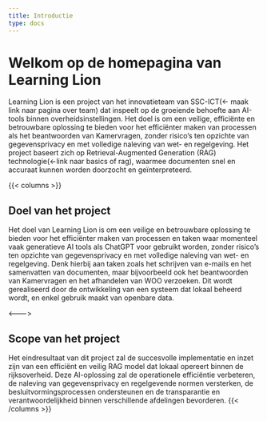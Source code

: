 ```yaml
---
title: Introductie
type: docs
---
```


# Welkom op de homepagina van Learning Lion
Learning Lion is een project van het innovatieteam van SSC-ICT(<- maak link naar pagina over team) dat inspeelt op de groeiende behoefte aan AI-tools binnen overheidsinstellingen. Het doel is om een veilige, efficiënte en betrouwbare oplossing te bieden voor het efficiënter maken van processen als het beantwoorden van Kamervragen, zonder risico’s ten opzichte van gegevensprivacy en met volledige naleving van wet- en regelgeving. Het project baseert zich op Retrieval-Augmented Generation (RAG) technologie(<-link naar basics of rag), waarmee documenten snel en accuraat kunnen worden doorzocht en geïnterpreteerd.


{{< columns >}}

## Doel van het project

Het doel van Learning Lion is om een veilige en betrouwbare oplossing te bieden voor het efficiënter maken van processen en taken waar momenteel vaak generatieve AI tools als ChatGPT voor gebruikt worden, zonder risico’s ten opzichte van gegevensprivacy en met volledige naleving van wet- en regelgeving. Denk hierbij aan taken zoals het schrijven van e-mails en het samenvatten van documenten, maar bijvoorbeeld ook het beantwoorden van Kamervragen en het afhandelen van WOO verzoeken. Dit wordt gerealiseerd door de ontwikkeling van een systeem dat lokaal beheerd wordt, en enkel gebruik maakt van openbare data.


<--->

## Scope van het project

Het eindresultaat van dit project zal de succesvolle implementatie en inzet zijn van een efficiënt en veilig RAG model dat lokaal opereert binnen de rijksoverheid. Deze AI-oplossing zal de operationele efficiëntie verbeteren, de naleving van gegevensprivacy en regelgevende normen versterken, de besluitvormingsprocessen ondersteunen en de transparantie en verantwoordelijkheid binnen verschillende afdelingen bevorderen.
{{< /columns >}}

